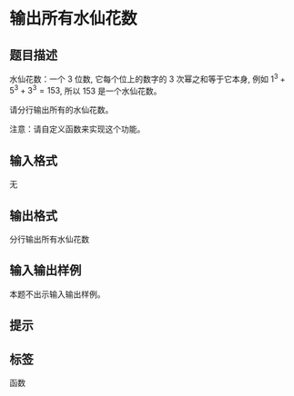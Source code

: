 # 输出所有水仙花数

## 题目描述

水仙花数：一个 $3$ 位数, 它每个位上的数字的 $3$ 次幂之和等于它本身, 例如 $1^3 + 5^3 + 3^3 = 153$, 所以 $153$ 是一个水仙花数。

请分行输出所有的水仙花数。

注意：请自定义函数来实现这个功能。

## 输入格式

无

## 输出格式

分行输出所有水仙花数

## 输入输出样例

本题不出示输入输出样例。

## 提示

## 标签
函数